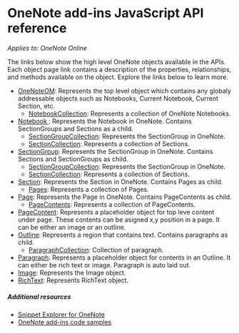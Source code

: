 # OneNote add-ins JavaScript API reference

_Applies to: OneNote Online_

The links below show the high level OneNote objects available in the APIs. Each object page link contains a description of the properties, relationships, and methods available on the object. Explore the links below to learn more.
	
* [OneNoteOM](resources/onenoteom.md): Represents the top level object which contains any globaly addressable objects such as Notebooks, Current Notebook, Current Section, etc. 
	* [NotebookCollection](resources/NotebookCollection.md): Represents a collection of OneNote Notebooks.
* [Notebook ](resources/notebook.md): Represents the Notebook in OneNote. Contains SectionGroups and Sections as a child. 
	* [SectionGroupCollection](resources/SectionGroupCollection.md): Represents the SectionGroup in OneNote.  
	* [SectionCollection](resources/SectionCollection.md): Represents a collection of Sections.  
* [SectionGroup](resources/sectiongroup.md): Represents the SectionGroup in OneNote.  Contains Sections and SectionGroups as child.
	* [SectionGroupCollection](resources/SectionGroupCollection.md): Represents the SectionGroup in OneNote.  
	* [SectionCollection](resources/SectionCollection.md): Represents a collection of Sections.  
* [Section](resources/section.md): Represents the Section in OneNote.  Contains Pages as child.
	* [Pages](resources/pages.md): Represents a collection of Pages.  
* [Page](resources/page.md): Represents the Page in OneNote.  Contains PageContents as child.
	* [PageContents](resources/pagecontents.md): Represents a collection of PageContents.  
* [PageContent](resources/pagecontent.md): Represents a placeholder object for top leve content under page. These contents can be asigned x,y position in a page. It can be either an image or an outline.  
* [Outline](resources/outline.md): Represents a region that contains text. Contains paragraphs as child.  
	* [ParagraphCollection](resources/ParagraphCollection.md): Collection of paragraph. 
* [Paragraph](resources/paragraph.md): Represents a placeholder object for contents in an Outline. It can either be rich text or image. Paragraph is auto laid out.  
* [Image](resources/image.md): Represents the Image object.  
* [RichText](resources/richtext.md): Represents RichText object. 


##### Additional resources

*  [Snippet Explorer for OneNote](http://officesnippetexplorer.azurewebsites.net/#/snippets/onenote)
*  [OneNote add-ins code samples](onenote-add-ins-code-samples.md) 


